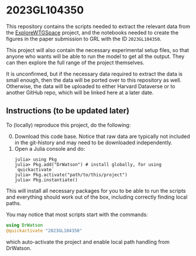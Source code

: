 # 2023GL104350

This repository contains the scripts needed to extract the relevant data from the
[ExploreWTGSpace](https://github.com/natgeo-wong/ExploreWTGSpace) project, and the
notebooks needed to create the figures in the paper submission to GRL with the ID
`2023GL104350`.

This project will also contain the necessary experimental setup files, so that
anyone who wants will be able to run the model to get all the output.  They can
then explore the full range of the project themselves.

It is unconfirmed, but if the necessary data required to extract the data is small
enough, then the data will be ported over to this repository as well.  Otherwise,
the data will be uploaded to either Harvard Dataverse or to another GitHub repo,
which will be linked here at a later date.

## Instructions (to be updated later)

To (locally) reproduce this project, do the following:

0. Download this code base. Notice that raw data are typically not included in the
   git-history and may need to be downloaded independently.
1. Open a Julia console and do:
   ```
   julia> using Pkg
   julia> Pkg.add("DrWatson") # install globally, for using `quickactivate`
   julia> Pkg.activate("path/to/this/project")
   julia> Pkg.instantiate()
   ```

This will install all necessary packages for you to be able to run the scripts and
everything should work out of the box, including correctly finding local paths.

You may notice that most scripts start with the commands:
```julia
using DrWatson
@quickactivate "2023GL104350"
```
which auto-activate the project and enable local path handling from DrWatson.
